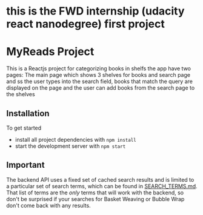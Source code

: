 # this is the FWD internship (udacity react nanodegree)  first project
# MyReads Project

This is a Reactjs project for categorizing books in shelfs 
the app have two pages: The main page which shows 3 shelves for books and search page and ss the user types into the search field, books that match the query are displayed on the page and the user can add books from the search page to the shelves


## Installation

To get started 

* install all project dependencies with `npm install`
* start the development server with `npm start`


## Important
The backend API uses a fixed set of cached search results and is limited to a particular set of search terms, which can be found in [SEARCH_TERMS.md](SEARCH_TERMS.md). That list of terms are the _only_ terms that will work with the backend, so don't be surprised if your searches for Basket Weaving or Bubble Wrap don't come back with any results.


